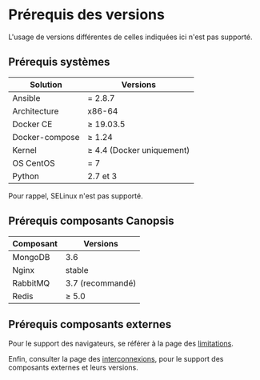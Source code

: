 # Prérequis des versions

L'usage de versions différentes de celles indiquées ici n'est pas supporté.

## Prérequis systèmes

Solution       | Versions   |
---------------|------------|
Ansible        | = 2.8.7    |
Architecture   | x86-64     |
Docker CE      | ≥ 19.03.5  |
Docker-compose | ≥ 1.24     |
Kernel         | ≥ 4.4 (Docker uniquement) |
OS CentOS      | = 7        |
Python         | 2.7 et 3   |

Pour rappel, SELinux n'est pas supporté. 

## Prérequis composants Canopsis

Composant | Versions         |
----------|------------------|
MongoDB   | 3.6              |
Nginx     | stable           |
RabbitMQ  | 3.7 (recommandé) |
Redis     | ≥ 5.0            |

## Prérequis composants externes

Pour le support des navigateurs, se référer à la page des [limitations](../../guide-utilisation/limitations/index.md#compatibilite-des-anciens-navigateurs).

Enfin, consulter la page des [interconnexions](../../interconnexions/index.md), pour le support des composants externes et leurs versions.

